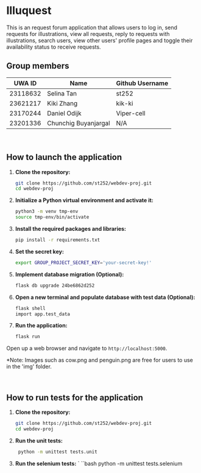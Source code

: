 # Illuquest
This is an request forum application that allows users to log in, send requests for illustrations, view all requests, reply to requests with illustrations, search users, view other users' profile pages and toggle their availability status to receive requests.
<br>

## Group members
| UWA ID   | Name                 | Github Username |
|----------|----------------------|-----------------|
| 23118632 | Selina Tan           | st252   |
| 23621217 | Kiki Zhang           | kik-ki  |
| 23170244 | Daniel Odijk         | Viper-cell |
| 23201336 | Chunchig Buyanjargal | N/A |

<br>

## How to launch the application

1. **Clone the repository:**

    ```bash
    git clone https://github.com/st252/webdev-proj.git
    cd webdev-proj
    ```

2. **Initialize a Python virtual environment and activate it:**

    ```bash
    python3 -m venv tmp-env
    source tmp-env/bin/activate
    ```

3. **Install the required packages and libraries:**
    ```bash
    pip install -r requirements.txt
    ```

4. **Set the secret key:**
    ```bash
    export GROUP_PROJECT_SECRET_KEY='your-secret-key!'
    ```

5. **Implement database migration (Optional):**
    ```bash
    flask db upgrade 24be6862d252
    ```
   
7. **Open a new terminal and populate database with test data (Optional):**
    ```bash
    flask shell
    import app.test_data
    ```

8.  **Run the application:**
    ```bash
    flask run
    ```

Open up a web browser and navigate to `http://localhost:5000`.

*Note: Images such as cow.png and penguin.png are free for users to use in the 'img' folder.


<br>

## How to run tests for the application

1. **Clone the repository:**

    ```bash
    git clone https://github.com/st252/webdev-proj.git
    cd webdev-proj
    ```

2. **Run the unit tests:**

   ```bash
    python -m unittest tests.unit
    ```

3. **Run the selenium tests:**
   `
   ``bash
    python -m unittest tests.selenium  
    ```

